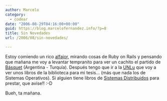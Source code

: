```yaml
---
author: Marcelo
category:
  - codear
date: "2006-08-29T04:16:00+00:00"
guid: https://blog.marcelofernandez.info/?p=8
title: Sin Novedades
url: /2006/08/sin-novedades/

---
```

Estoy comiendo un rico [alfajor,](http://es.wikipedia.org/wiki/Alfajor) mirando cosas de Ruby on Rails y pensando que mañana me voy a levantar tempranito para ver un cachito el partido de [Básquet](http://www.fiba.com/) (Argentina - Turquía). Después tengo que ir a la [UNLu](http://www.unlu.edu.ar/) que voy a ver unos libros de la biblioteca para mi tesis... (más que nada los de Sistemas Operativos). Si alguien tiene libros de [Sistemas Distribuidos](http://en.wikipedia.org/wiki/Distributed_system) para prestar, que avise!! :-D

Bueh, ta mañana.
